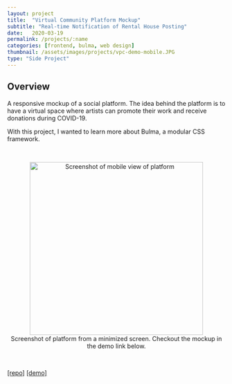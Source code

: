 ```yaml
---
layout: project
title:  "Virtual Community Platform Mockup"
subtitle: "Real-time Notification of Rental House Posting"
date:   2020-03-19
permalink: /projects/:name
categories: [frontend, bulma, web design]
thumbnail: /assets/images/projects/vpc-demo-mobile.JPG
type: "Side Project"
---
```


## Overview

A responsive mockup of a social platform. The idea behind the platform is to have a virtual space where artists can promote their work and receive donations during COVID-19.

With this project, I wanted to learn more about Bulma, a modular CSS framework.



<br/>
<p align="center">
<img src="/assets/images/projects/vpc-demo-mobile.JPG" alt="Screenshot of mobile view of platform" title="View of platform from minimized screen" width="400px" />
<br/>
Screenshot of platform from a minimized screen. Checkout the mockup in the demo link below.
</p>

<br/>

<a href="https://github.com/kwansupp/vcp-demo" target="_blank">[repo]</a>
<a href="https://kwansupp.github.io/vcp-demo/" target="_blank">[demo]</a>